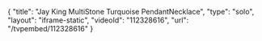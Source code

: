 {
    "title": "Jay King MultiStone Turquoise PendantNecklace",
    "type": "solo",
    "layout": "iframe-static",
    "videoId": "112328616",
    "url": "\/tvpembed\/112328616"
}